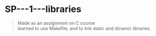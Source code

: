 # SP---1---libraries
> Made as an assignment on C course  
learned to use Makefile, and to link static and dinamic libraries.
